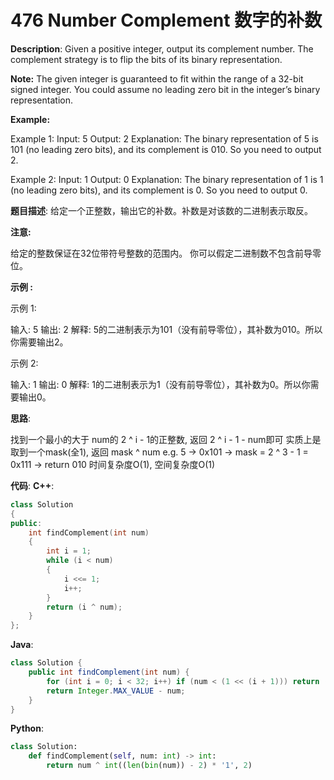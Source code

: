 # 476 Number Complement 数字的补数

__Description__:
Given a positive integer, output its complement number. The complement strategy is to flip the bits of its binary representation.

__Note:__
The given integer is guaranteed to fit within the range of a 32-bit signed integer.
You could assume no leading zero bit in the integer’s binary representation.

__Example:__

Example 1:
Input: 5
Output: 2
Explanation: The binary representation of 5 is 101 (no leading zero bits), and its complement is 010. So you need to output 2.

Example 2:
Input: 1
Output: 0
Explanation: The binary representation of 1 is 1 (no leading zero bits), and its complement is 0. So you need to output 0.

__题目描述__:
给定一个正整数，输出它的补数。补数是对该数的二进制表示取反。

__注意:__

给定的整数保证在32位带符号整数的范围内。
你可以假定二进制数不包含前导零位。

__示例 :__

示例 1:

输入: 5
输出: 2
解释: 5的二进制表示为101（没有前导零位），其补数为010。所以你需要输出2。

示例 2:

输入: 1
输出: 0
解释: 1的二进制表示为1（没有前导零位），其补数为0。所以你需要输出0。

__思路__:

找到一个最小的大于 num的 2 ^ i - 1的正整数, 返回 2 ^ i - 1 - num即可
实质上是取到一个mask(全1), 返回 mask ^ num
e.g. 5 -> 0x101 -> mask = 2 ^ 3 - 1 = 0x111 -> return 010
时间复杂度O(1), 空间复杂度O(1)

__代码__:
__C++__:

```C++
class Solution 
{
public:
    int findComplement(int num) 
    {
        int i = 1;
        while (i < num) 
        {
            i <<= 1;
            i++;
        }
        return (i ^ num);
    }
};
```

__Java__:

```Java
class Solution {
    public int findComplement(int num) {
        for (int i = 0; i < 32; i++) if (num < (1 << (i + 1))) return (1 << (i + 1)) - 1 - num;
        return Integer.MAX_VALUE - num;
    }
}
```

__Python__:

```Python
class Solution:
    def findComplement(self, num: int) -> int:
        return num ^ int((len(bin(num)) - 2) * '1', 2)
```
